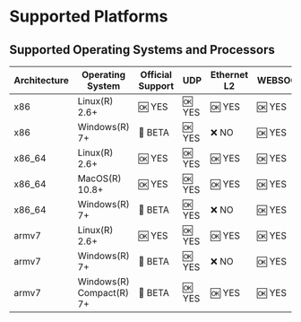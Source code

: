 # Supported Platforms

## Supported Operating Systems and Processors

| Architecture | Operating System         | Official Support | UDP | Ethernet L2 | WEBSOCKET |
|--------------|--------------------------|------------------|-------------|---------------------|---------------------|
| x86          | Linux(R) 2.6+            | 🆗 YES           | 🆗 YES      | 🆗 YES               | 🆗 YES              |
| x86          | Windows(R) 7+            | 🔺 BETA          | 🆗 YES      | ❌ NO                 | 🆗 YES                |
| x86_64       | Linux(R) 2.6+            | 🆗 YES           | 🆗 YES      | 🆗 YES               | 🆗 YES              |
| x86_64       | MacOS(R) 10.8+           | 🆗 YES           | 🆗 YES      | 🆗 YES               | 🆗 YES              |
| x86_64       | Windows(R) 7+            | 🔺 BETA          | 🆗 YES      | ❌ NO                 | 🆗 YES               |
| armv7        | Linux(R) 2.6+            | 🆗 YES           | 🆗 YES      | 🆗 YES               | 🆗 YES              |
| armv7        | Windows(R) 7+            | 🔺 BETA           | 🆗 YES      | ❌ NO                  | 🆗 YES                |
| armv7        | Windows(R) Compact(R) 7+ | 🔺 BETA          | 🆗 YES      | 🆗 YES               | 🆗 YES              |

